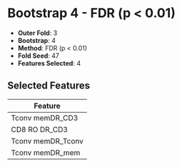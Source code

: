 # Bootstrap 4 - FDR (p < 0.01)

- **Outer Fold**: 3
- **Bootstrap**: 4
- **Method**: FDR (p < 0.01)
- **Fold Seed**: 47
- **Features Selected**: 4

## Selected Features

| Feature |
|---------|
| Tconv memDR_CD3 |
| CD8 RO DR_CD3 |
| Tconv memDR_Tconv |
| Tconv memDR_mem |

